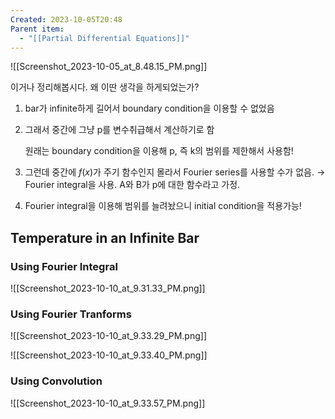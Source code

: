 ```yaml
---
Created: 2023-10-05T20:48
Parent item:
  - "[[Partial Differential Equations]]"
---
```

![[Screenshot_2023-10-05_at_8.48.15_PM.png]]

이거나 정리해봅시다. 왜 이딴 생각을 하게되었는가?

1. bar가 infinite하게 길어서 boundary condition을 이용할 수 없었음
2. 그래서 중간에 그냥 p를 변수취급해서 계산하기로 함
    
    원래는 boundary condition을 이용해 p, 즉 k의 범위를 제한해서 사용함!
    
3. 그런데 중간에 $f(x)$﻿가 주기 함수인지 몰라서 Fourier series를 사용할 수가 없음. → Fourier integral을 사용. A와 B가 p에 대한 함수라고 가정.
4. Fourier integral을 이용해 범위를 늘려놨으니 initial condition을 적용가능!

## Temperature in an Infinite Bar

### Using Fourier Integral

![[Screenshot_2023-10-10_at_9.31.33_PM.png]]

### Using Fourier Tranforms

![[Screenshot_2023-10-10_at_9.33.29_PM.png]]

![[Screenshot_2023-10-10_at_9.33.40_PM.png]]

### Using Convolution

![[Screenshot_2023-10-10_at_9.33.57_PM.png]]